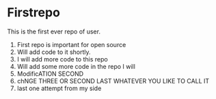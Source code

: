 # Firstrepo
This is the first ever repo of user.
1. First repo is important for open source
2. Will add code to it shortly.
3. I will add more code to this repo
4. Will add some more code in the repo I will
5. ModificATION SECOND 
6. chNGE THREE OR SECOND LAST WHATEVER YOU LIKE TO CALL IT
7. last one attempt from my side
